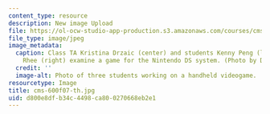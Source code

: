 ```yaml
---
content_type: resource
description: New image Upload
file: https://ol-ocw-studio-app-production.s3.amazonaws.com/courses/cms-600-videogame-theory-and-analysis-fall-2007/d800e8dfb34c4498ca800270668eb2e1_cms-600f07-th.jpg
file_type: image/jpeg
image_metadata:
  caption: Class TA Kristina Drzaic (center) and students Kenny Peng (left) and Clara
    Rhee (right) examine a game for the Nintendo DS system. (Photo by Dr. Alice Robison.)
  credit: ''
  image-alt: Photo of three students working on a handheld videogame.
resourcetype: Image
title: cms-600f07-th.jpg
uid: d800e8df-b34c-4498-ca80-0270668eb2e1
---
```

